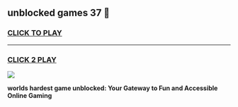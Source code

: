 
## unblocked games 37 👋
<h3>
<a href="https://premium.freeplayer.one?title=unblocked_games_37&ref=13F">CLICK TO PLAY</a></h3>
<hr>

<h3>
<a href="https://premium.freeplayer.one?title=unblocked_games_37&ref=13F">CLICK 2 PLAY</a>
  
</h3>

<a href="https://premium.freeplayer.one?title=unblocked_games_37&ref=12F/"><img src="https://clearcache.store/games.png"></a>


**worlds hardest game unblocked: Your Gateway to Fun and Accessible Online Gaming**
